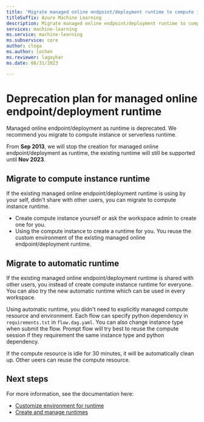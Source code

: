 ```yaml
---
title: 'Migrate managed online endpoint/deployment runtime to compute instance or serverless runtime'
titleSuffix: Azure Machine Learning
description: Migrate managed online endpoint/deployment runtime to compute instance or serverless runtime
services: machine-learning
ms.service: machine-learning
ms.subservice: core
author: cloga
ms.author: lochen
ms.reviewer: lagayhar
ms.date: 08/31/2023

---
```


# Deprecation plan for managed online endpoint/deployment runtime

Managed online endpoint/deployment as runtime is deprecated. We recommend you migrate to compute instance or serverless runtime. 

From **Sep 2013**, we will stop the creation for managed online endpoint/deployment as runtime, the existing runtime will still be supported until **Nov 2023**.

## Migrate to compute instance runtime

If the existing managed online endpoint/deployment runtime is using by your self, didn't share with other users, you can migrate to compute instance runtime.
- Create compute instance yourself or ask the workspace admin to create one for you.
- Using the compute instance to create a runtime for you. You reuse the custom environment of the existing managed online endpoint/deployment runtime.

## Migrate to automatic runtime

If the existing managed online endpoint/deployment runtime is shared with other users, you instead of create compute instance runtime for everyone. You can also try the new automatic runtime which can be used in every workspace.

Using automatic runtime, you didn't need to explicitly managed compute resource and environment. Each flow can specify python dependency in `requirements.txt` in `flow.dag.yaml`. You can also change instance type when submit the flow. Prompt flow will try best to reuse the compute session if they requirement the same instance type and python dependency.

If the compute resource is idle for 30 minutes, it will be automatically clean up. Other ueers can reuse the compute resource.

## Next steps

For more information, see the documentation here:
* [Customize environment for runtime](how-to-customize-environment-runtime.md)
* [Create and manage runtimes](how-to-create-manage-runtime.md)